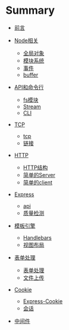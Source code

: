 # Summary
* [前言](README.md)

* [Node相关](chapter-1/code.md)
    * [全局对象](chapter-1/01.全局对象.md)
    * [模块系统](chapter-1/02.模块系统.md)
    * [事件](chapter-1/03.事件.md)
    * [buffer](chapter-1/04.buffer.md)

* [API和命令行](chapter-2/code.md)
    * [fs模块](chapter-2/01.fs.md)
    * [Stream](chapter-2/02.stream.md)
    * [CLI](chapter-2/03.CLI.md)

* [TCP]()
    * [tcp](chapter-3/01.TCP.md)
    * [链接](chapter-3/02.链接.md)

* [HTTP]()
    * [HTTP结构](chapter-4/01.HTTP结构.md)
    * [简单的Server](chapter-4/02.simple-server.md)
    * [简单的client](chapter-4/03.client.md)
    
* [Express](chapter-5/code.md)
    * [api](chapter-5/01.express-api.md)
    * [质量检测](chapter-5/02.QA.md)
    
* [模板引擎](chapter-6/front.md)
    * [Handlebars]()
    * [视图布局](chapter-6/02.视图和布局.md)
    
* [表单处理]()
    * [表单处理](chapter-7/01.表单处理.md)
    * [文件上传](chapter-7/02.文件上传.md)
    
* [Cookie](chapter-8/front.md)
    * [Express-Cookie](chapter-8/01.cookie.md)
    * [会话](chapter-8/02.会话.md)
    
* [中间件](chapter-9/front.md)